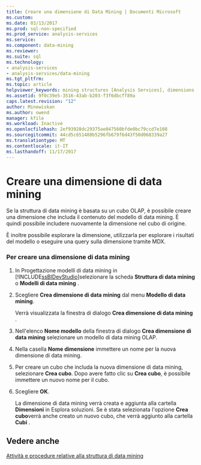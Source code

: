 ```yaml
---
title: Creare una dimensione di Data Mining | Documenti Microsoft
ms.custom: 
ms.date: 03/13/2017
ms.prod: sql-non-specified
ms.prod_service: analysis-services
ms.service: 
ms.component: data-mining
ms.reviewer: 
ms.suite: sql
ms.technology:
- analysis-services
- analysis-services/data-mining
ms.tgt_pltfrm: 
ms.topic: article
helpviewer_keywords: mining structures [Analysis Services], dimensions
ms.assetid: 9f0c39e5-3516-43ab-b203-f3f6dbcff89a
caps.latest.revision: "12"
author: Minewiskan
ms.author: owend
manager: kfile
ms.workload: Inactive
ms.openlocfilehash: 2ef93928dc29375ae047560bfde0bc79ccd7e108
ms.sourcegitcommit: 44cd5c651488b5296fb679f6d43f50d068339a27
ms.translationtype: MT
ms.contentlocale: it-IT
ms.lasthandoff: 11/17/2017
---
```

# <a name="create-a-data-mining-dimension"></a>Creare una dimensione di data mining
  Se la struttura di data mining è basata su un cubo OLAP, è possibile creare una dimensione che includa il contenuto del modello di data mining. È quindi possibile includere nuovamente la dimensione nel cubo di origine.  
  
 È inoltre possibile esplorare la dimensione, utilizzarla per esplorare i risultati del modello o eseguire una query sulla dimensione tramite MDX.  
  
### <a name="to-create-a-data-mining-dimension"></a>Per creare una dimensione di data mining  
  
1.  In Progettazione modelli di data mining in [!INCLUDE[ssBIDevStudio](../../includes/ssbidevstudio-md.md)]selezionare la scheda **Struttura di data mining** o **Modelli di data mining** .  
  
2.  Scegliere **Crea dimensione di data mining** dal menu **Modello di data mining**.  
  
     Verrà visualizzata la finestra di dialogo **Crea dimensione di data mining** .  
  
3.  Nell'elenco **Nome modello** della finestra di dialogo **Crea dimensione di data mining** selezionare un modello di data mining OLAP.  
  
4.  Nella casella **Nome dimensione** immettere un nome per la nuova dimensione di data mining.  
  
5.  Per creare un cubo che includa la nuova dimensione di data mining, selezionare **Crea cubo**. Dopo avere fatto clic su **Crea cubo**, è possibile immettere un nuovo nome per il cubo.  
  
6.  Scegliere **OK**.  
  
     La dimensione di data mining verrà creata e aggiunta alla cartella **Dimensioni** in Esplora soluzioni. Se è stata selezionata l'opzione **Crea cubo**verrà anche creato un nuovo cubo, che verrà aggiunto alla cartella **Cubi** .  
  
## <a name="see-also"></a>Vedere anche  
 [Attività e procedure relative alla struttura di data mining](../../analysis-services/data-mining/mining-structure-tasks-and-how-tos.md)  
  
  
